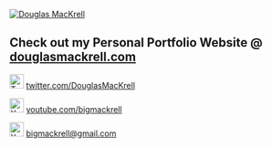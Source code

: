 [![Douglas MacKrell](https://www.douglasmackrell.com/Doug-Portfolio-Social.png)](https://dougmackrell.com)

## Check out my Personal Portfolio Website @ [douglasmackrell.com](https://douglasmackrell.com)

<a href="https://twitter.com/DouglasMacKrell"><img src="https://dougs-crossing-game.netlify.app/twitter.svg" alt="Twitter" width="25" height="25" fill="#1DA1F2" /></a> [twitter.com/DouglasMacKrell](https://twitter.com/DouglasMacKrell)

<a href="https://youtube.com/bigmackrell"><img src="https://dougs-crossing-game.netlify.app/youtube.svg" alt="YouTube" width="25" height="25" fill="#FF0000" /></a> [youtube.com/bigmackrell](https://youtube.com/bigmackrell)

<a href="mailto:bigmackrell+github@gmail.com?subject=[GitHub]"><img src="https://dougs-crossing-game.netlify.app/gmail.svg" alt="YouTube" width="25" height="25" fill="#FF0000" /></a> [bigmackrell@gmail.com](mailto:bigmackrell+github@gmail.com?subject=[GitHub])